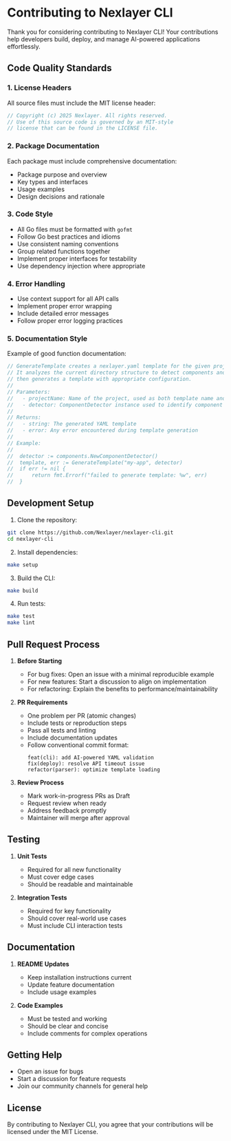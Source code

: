 # Contributing to Nexlayer CLI

Thank you for considering contributing to Nexlayer CLI! Your contributions help developers build, deploy, and manage AI-powered applications effortlessly.

## Code Quality Standards

### 1. License Headers
All source files must include the MIT license header:
```go
// Copyright (c) 2025 Nexlayer. All rights reserved.
// Use of this source code is governed by an MIT-style
// license that can be found in the LICENSE file.
```

### 2. Package Documentation
Each package must include comprehensive documentation:
- Package purpose and overview
- Key types and interfaces
- Usage examples
- Design decisions and rationale

### 3. Code Style
- All Go files must be formatted with `gofmt`
- Follow Go best practices and idioms
- Use consistent naming conventions
- Group related functions together
- Implement proper interfaces for testability
- Use dependency injection where appropriate

### 4. Error Handling
- Use context support for all API calls
- Implement proper error wrapping
- Include detailed error messages
- Follow proper error logging practices

### 5. Documentation Style
Example of good function documentation:
```go
// GenerateTemplate creates a nexlayer.yaml template for the given project.
// It analyzes the current directory structure to detect components and their types,
// then generates a template with appropriate configuration.
//
// Parameters:
//   - projectName: Name of the project, used as both template name and deployment name
//   - detector: ComponentDetector instance used to identify component types
//
// Returns:
//   - string: The generated YAML template
//   - error: Any error encountered during template generation
//
// Example:
//
//	detector := components.NewComponentDetector()
//	template, err := GenerateTemplate("my-app", detector)
//	if err != nil {
//	    return fmt.Errorf("failed to generate template: %w", err)
//	}
```

## Development Setup

1. Clone the repository:
```bash
git clone https://github.com/Nexlayer/nexlayer-cli.git
cd nexlayer-cli
```

2. Install dependencies:
```bash
make setup
```

3. Build the CLI:
```bash
make build
```

4. Run tests:
```bash
make test
make lint
```

## Pull Request Process

1. **Before Starting**
   - For bug fixes: Open an issue with a minimal reproducible example
   - For new features: Start a discussion to align on implementation
   - For refactoring: Explain the benefits to performance/maintainability

2. **PR Requirements**
   - One problem per PR (atomic changes)
   - Include tests or reproduction steps
   - Pass all tests and linting
   - Include documentation updates
   - Follow conventional commit format:
     ```
     feat(cli): add AI-powered YAML validation
     fix(deploy): resolve API timeout issue
     refactor(parser): optimize template loading
     ```

3. **Review Process**
   - Mark work-in-progress PRs as Draft
   - Request review when ready
   - Address feedback promptly
   - Maintainer will merge after approval

## Testing

1. **Unit Tests**
   - Required for all new functionality
   - Must cover edge cases
   - Should be readable and maintainable

2. **Integration Tests**
   - Required for key functionality
   - Should cover real-world use cases
   - Must include CLI interaction tests

## Documentation

1. **README Updates**
   - Keep installation instructions current
   - Update feature documentation
   - Include usage examples

2. **Code Examples**
   - Must be tested and working
   - Should be clear and concise
   - Include comments for complex operations

## Getting Help

- Open an issue for bugs
- Start a discussion for feature requests
- Join our community channels for general help

## License

By contributing to Nexlayer CLI, you agree that your contributions will be licensed under the MIT License.
